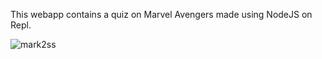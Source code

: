 This webapp contains a quiz on Marvel Avengers made using NodeJS on Repl.

![mark2ss](https://user-images.githubusercontent.com/105967722/194035659-bcc6d735-1144-48e4-838f-57b0c7774b7e.png)
